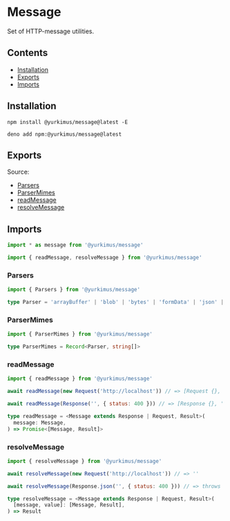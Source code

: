 # Message

Set of HTTP-message utilities.

## Contents

- [Installation](#Installation)
- [Exports](#Exports)
- [Imports](#Imports)

## Installation

```
npm install @yurkimus/message@latest -E
```

```
deno add npm:@yurkimus/message@latest
```

## Exports

Source:

- [Parsers](#Parsers)
- [ParserMimes](#ParserMimes)
- [readMessage](#readMessage)
- [resolveMessage](#resolveMessage)

## Imports

```js
import * as message from '@yurkimus/message'

import { readMessage, resolveMessage } from '@yurkimus/message'
```

### Parsers

```js
import { Parsers } from '@yurkimus/message'
```

```ts
type Parser = 'arrayBuffer' | 'blob' | 'bytes' | 'formData' | 'json' | 'text'
```

### ParserMimes

```js
import { ParserMimes } from '@yurkimus/message'
```

```ts
type ParserMimes = Record<Parser, string[]>
```

### readMessage

```js
import { readMessage } from '@yurkimus/message'

await readMessage(new Request('http://localhost')) // => [Request {}, '']

await readMessage(Response('', { status: 400 })) // => [Response {}, '']
```

```ts
type readMessage = <Message extends Response | Request, Result>(
  message: Message,
) => Promise<[Message, Result]>
```

### resolveMessage

```js
import { resolveMessage } from '@yurkimus/message'

await resolveMessage(new Request('http://localhost')) // => ''

await resolveMessage(Response.json('', { status: 400 })) // => throws ''
```

```ts
type resolveMessage = <Message extends Response | Request, Result>(
  [message, value]: [Message, Result],
) => Result
```
